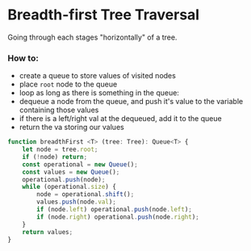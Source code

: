 # Breadth-first Tree Traversal
Going through each stages "horizontally" of a tree.

### How to:
 - create a queue to store values of visited nodes
 - place `root` node to the queue
 - loop as long as there is something in the queue:
  - dequeue a node from the queue, and push it's value to the variable containing those values
  - if there is a left/right val at the dequeued, add it to the queue
 - return the va storing our values

``` javascript
function breadthFirst <T> (tree: Tree): Queue<T> {
    let node = tree.root;
    if (!node) return;
    const operational = new Queue();
    const values = new Queue();
    operational.push(node);
    while (operational.size) {
        node = operational.shift();
        values.push(node.val);
        if (node.left) operational.push(node.left);
        if (node.right) operational.push(node.right);
    }
    return values;
}
```